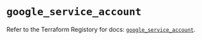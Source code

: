 # `google_service_account`

Refer to the Terraform Registory for docs: [`google_service_account`](https://registry.terraform.io/providers/hashicorp/google-beta/4.76.0/docs/resources/google_service_account).
